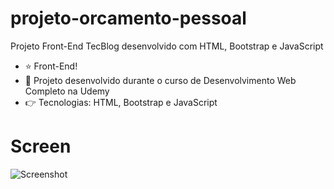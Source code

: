 # projeto-orcamento-pessoal
Projeto Front-End TecBlog desenvolvido com HTML, Bootstrap e JavaScript

- ⭐ Front-End!
- 🚀 Projeto desenvolvido durante o curso de Desenvolvimento Web Completo na Udemy
- 👉 Tecnologias: HTML, Bootstrap e JavaScript

# Screen
![Screenshot](https://user-images.githubusercontent.com/84985099/183316360-918ee593-c538-4e3b-ab53-7db2a6756834.jpg)

